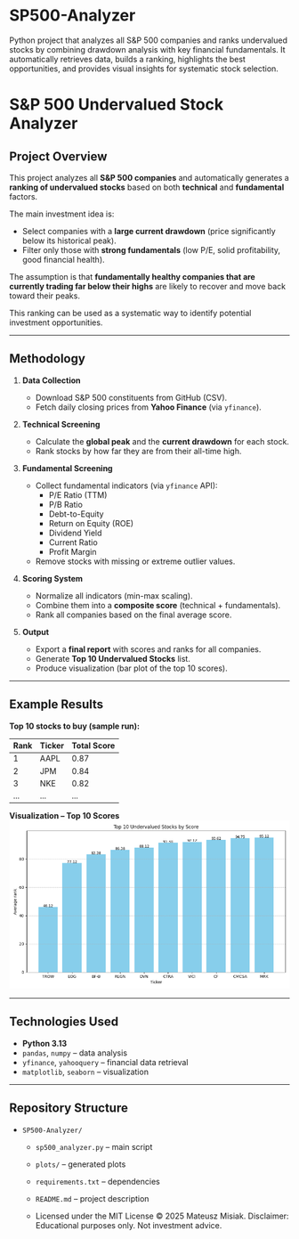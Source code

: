 # SP500-Analyzer
Python project that analyzes all S&amp;P 500 companies and ranks undervalued stocks by combining drawdown analysis with key financial fundamentals. It automatically retrieves data, builds a ranking, highlights the best opportunities, and provides visual insights for systematic stock selection.

# S&P 500 Undervalued Stock Analyzer  

## Project Overview  
This project analyzes all **S&P 500 companies** and automatically generates a **ranking of undervalued stocks** based on both **technical** and **fundamental** factors.  

The main investment idea is:  
- Select companies with a **large current drawdown** (price significantly below its historical peak).  
- Filter only those with **strong fundamentals** (low P/E, solid profitability, good financial health).  

The assumption is that **fundamentally healthy companies that are currently trading far below their highs** are likely to recover and move back toward their peaks.  

This ranking can be used as a systematic way to identify potential investment opportunities.  

---

## Methodology  

1. **Data Collection**  
   - Download S&P 500 constituents from GitHub (CSV).  
   - Fetch daily closing prices from **Yahoo Finance** (via `yfinance`).  

2. **Technical Screening**  
   - Calculate the **global peak** and the **current drawdown** for each stock.  
   - Rank stocks by how far they are from their all-time high.  

3. **Fundamental Screening**  
   - Collect fundamental indicators (via `yfinance` API):  
     - P/E Ratio (TTM)  
     - P/B Ratio  
     - Debt-to-Equity  
     - Return on Equity (ROE)  
     - Dividend Yield  
     - Current Ratio  
     - Profit Margin  
   - Remove stocks with missing or extreme outlier values.  

4. **Scoring System**  
   - Normalize all indicators (min-max scaling).  
   - Combine them into a **composite score** (technical + fundamentals).  
   - Rank all companies based on the final average score.  

5. **Output**  
   - Export a **final report** with scores and ranks for all companies.  
   - Generate **Top 10 Undervalued Stocks** list.  
   - Produce visualization (bar plot of the top 10 scores).  

---

## Example Results  

**Top 10 stocks to buy (sample run):**

| Rank | Ticker | Total Score |
|------|--------|-------------|
| 1    | AAPL   | 0.87 |
| 2    | JPM    | 0.84 |
| 3    | NKE    | 0.82 |
| ...  | ...    | ... |

**Visualization – Top 10 Scores**  
![Top 10 Stocks](plots/top10_barplot.png)  

---

## Technologies Used  
- **Python 3.13**  
- `pandas`, `numpy` – data analysis  
- `yfinance`, `yahooquery` – financial data retrieval  
- `matplotlib`, `seaborn` – visualization  

---

## Repository Structure

- `SP500-Analyzer/`
  - `sp500_analyzer.py` – main script  
  - `plots/` – generated plots  
  - `requirements.txt` – dependencies  
  - `README.md` – project description
 
  - Licensed under the MIT License © 2025 Mateusz Misiak.
Disclaimer: Educational purposes only. Not investment advice.

